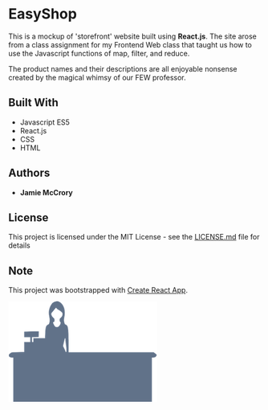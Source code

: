 # EasyShop

This is a mockup of 'storefront' website built using **React.js**. The site arose from a class assignment for my Frontend Web class that taught us how to use the Javascript functions of map, filter, and reduce.

The product names and their descriptions are all enjoyable nonsense created by the magical whimsy of our FEW professor.

## Built With

* Javascript ES5
* React.js
* CSS
* HTML

## Authors

* **Jamie McCrory**

## License

This project is licensed under the MIT License - see the [LICENSE.md](LICENSE.md) file for details

## Note

This project was bootstrapped with [Create React App](https://github.com/facebook/create-react-app).

![alt text](./public/imgs/checkout_iconFront.png)
